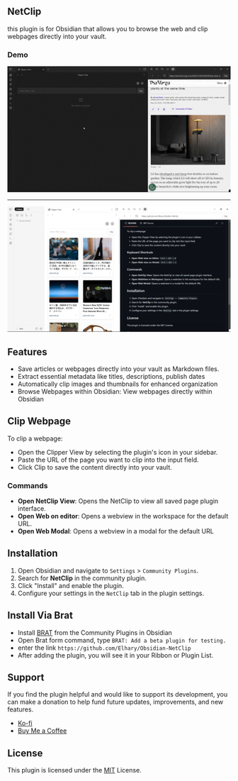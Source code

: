 ## NetClip

this plugin is for Obsidian that allows you to browse the web and clip webpages directly into your vault.

### Demo
![demo_video](./images/GIF.gif)

---

![preview_img_1](./images/screenshot.png)
## Features


- Save articles or webpages directly into your vault as Markdown files.
- Extract essential metadata like titles, descriptions, publish dates
- Automatically clip images and thumbnails for enhanced organization
- Browse Webpages within Obsidian: View webpages directly within Obsidian


## Clip Webpage
To clip a webpage:

- Open the Clipper View by selecting the plugin's icon in your sidebar.
- Paste the URL of the page you want to clip into the input field.
- Click Clip to save the content directly into your vault.

    
### Commands

- **Open NetClip View**: Opens the NetClip to view all saved page plugin interface.
- **Open Web on editor**: Opens a webview in the workspace for the default URL.
- **Open Web Modal**: Opens a webview in a modal for the default URL

  
## Installation

1. Open Obsidian and navigate to `Settings` > `Community Plugins`.
2. Search for **NetClip** in the community plugin.
3. Click "Install" and enable the plugin.
4. Configure your settings in the `NetClip` tab in the plugin settings.

##  Install Via Brat
- Install [BRAT](https://tfthacker.com/brat-quick-guide#Adding+a+beta+plugin) from the Community Plugins in Obsidian
- Open Brat form command, type ``BRAT: Add a beta plugin for testing.`` 
- enter the link ```https://github.com/Elhary/Obsidian-NetClip```
- After adding the plugin, you will see it in your Ribbon or Plugin List.


## Support

If you find the plugin helpful and would like to support its development, you can make a donation to help fund future updates, improvements, and new features.

- [Ko-fi](https://ko-fi.com/elharis)
- [Buy Me a Coffee](https://buymeacoffee.com/el_haris)

## License

This plugin is licensed under the [MIT](https://mit-license.org) License.
